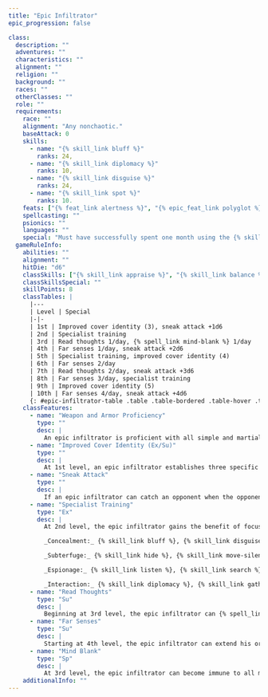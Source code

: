 ```yaml
---
title: "Epic Infiltrator"
epic_progression: false

class:
  description: ""
  adventures: ""
  characteristics: ""
  alignment: ""
  religion: ""
  background: ""
  races: ""
  otherClasses: ""
  role: ""
  requirements:
    race: ""
    alignment: "Any nonchaotic."
    baseAttack: 0
    skills:
      - name: "{% skill_link bluff %}"
        ranks: 24,
      - name: "{% skill_link diplomacy %}"
        ranks: 10,
      - name: "{% skill_link disguise %}"
        ranks: 24,
      - name: "{% skill_link spot %}"
        ranks: 10.
    feats: ["{% feat_link alertness %}", "{% epic_feat_link polyglot %}"]
    spellcasting: ""
    psionics: ""
    languages: ""
    special: "Must have successfully spent one month using the {% skill_link disguise %} skill to pose as someone else."
  gameRuleInfo:
    abilities: ""
    alignment: ""
    hitDie: "d6"
    classSkills: ["{% skill_link appraise %}", "{% skill_link balance %}", "{% skill_link bluff %}", "{% skill_link climb %}", "{% skill_link craft %}", "{% skill_link decipher-script %}", "{% skill_link diplomacy %}", "{% skill_link disable-device %}", "{% skill_link disguise %}", "{% skill_link escape-artist %}", "{% skill_link forgery %}", "{% skill_link gather-information %}", "{% skill_link hide %}", "{% skill_link intimidate %}", "{% skill_link jump %}", "{% skill_link listen %}", "{% skill_link move-silently %}", "{% skill_link open-lock %}", "{% skill_link profession %}", "{% skill_link sense-motive %}", "{% skill_link sleight-of-hand %}", "{% skill_link spot %}"]
    classSkillsSpecial: ""
    skillPoints: 8
    classTables: |
      |---
      | Level | Special
      |-|-
      | 1st | Improved cover identity (3), sneak attack +1d6
      | 2nd | Specialist training
      | 3rd | Read thoughts 1/day, {% spell_link mind-blank %} 1/day
      | 4th | Far senses 1/day, sneak attack +2d6
      | 5th | Specialist training, improved cover identity (4)
      | 6th | Far senses 2/day
      | 7th | Read thoughts 2/day, sneak attack +3d6
      | 8th | Far senses 3/day, specialist training
      | 9th | Improved cover identity (5)
      | 10th | Far senses 4/day, sneak attack +4d6
      {: #epic-infiltrator-table .table .table-bordered .table-hover .table-striped data-caption="Table: The Epic Infiltrator" }
    classFeatures:
      - name: "Weapon and Armor Proficiency"
        type: ""
        desc: |
          An epic infiltrator is proficient with all simple and martial weapons, all armor, and shields.
      - name: "Improved Cover Identity (Ex/Su)"
        type: ""
        desc: |
          At 1st level, an epic infiltrator establishes three specific cover identities, plus one additional cover identity every four levels thereafter. While operating in a cover identity, the epic infiltra-tor gains a +4 circumstance bonus on {% skill_link disguise %} checks and a +2 circumstance bonus on {% skill_link bluff %} and {% skill_link gather-information %} checks. When the epic infiltrator has the option of adding a new cover identity, he or she may instead work on further perfecting a cover identity already possessed. An improved cover identity grants a +6 circumstance bonus on {% skill_link disguise %} checks and a +4 circumstance bonus on {% skill_link bluff %} and {% skill_link gather-information %} checks while operating in that identity. A specific cover identity may be improved multiple times, each time adding +2 to the bonuses. It is impossible to detect the epic infiltrator's alignment with any form of divination. This ability functions exactly like an {% spell_link undetectable-alignment %} spell, except that it is always active as a supernatural ability. Only divinations are confounded; spells that function only against certain alignments affect the epic infiltrator normally. Should the epic infiltrator wish to "retire" a cover identity and develop a new one, he or she must spend one week practicing the new identity before he or she earns the bonuses. Cover identities do not in themselves provide the epic infiltrator with additional skills, proficiencies, or class features that others might expect of the pretended professions. The epic infiltrator can switch cover identities or don a disguise using the {% skill_link disguise %} skill in 1d3 minutes. He or she can also put on or take off armor in one-half the normal time.
      - name: "Sneak Attack"
        type: ""
        desc: |
          If an epic infiltrator can catch an opponent when the opponent is unable to defend effectively from his or her attack, he or she can strike a vital spot for extra damage. Any time the epic infiltrator's target would be denied his or her Dexterity bonus to AC (whether he or she actually has a Dexterity bonus or not), the epic infiltrator's attack deals +1d6 points of damage. This extra damage increases by +1d6 points every three levels. Should the epic infiltrator score a critical hit with a sneak attack, this extra damage is not multiplied. Ranged attacks can only count as sneak attacks if the target is 30 feet away or less. With a sap or an unarmed strike, the epic infiltrator can make a sneak attack that deals subdual damage instead of normal damage. He or she cannot use a weapon that deals normal damage to deal subdual damage in a sneak attack, not even with the usual &ndash;4 penalty. An epic infiltrator can only sneak attack living creatures with discernible anatomies&ndash;undead, constructs, oozes, plants, and incorporeal creatures lack vital areas to attack. Additionally, any creature immune to critical hits is similarly immune to sneak attacks. Also, the epic infiltrator must also be able to see the target well enough to pick out a vital spot and must be able to reach a vital spot. The epic infiltrator cannot sneak attack while striking at a creature with concealment or by striking the limbs of a creature whose vitals are beyond reach. If an epic infiltrator gets a sneak attack bonus from another source, the bonuses to damage stack.
      - name: "Specialist Training"
        type: "Ex"
        desc: |
          At 2nd level, the epic infiltrator gains the benefit of focusing his or her craft on a particular type of work, specializing in one of the following categories and receiving a +3 bonus on all checks with the listed skills. Every three levels thereafter, the epic infiltrator gains specialist training again. He or she may select the same category more than once.

          _Concealment:_ {% skill_link bluff %}, {% skill_link disguise %}, and {% skill_link forgery %}.

          _Subterfuge:_ {% skill_link hide %}, {% skill_link move-silently %}, {% skill_link open-lock %}, and {% skill_link sleight-of-hand %}.

          _Espionage:_ {% skill_link listen %}, {% skill_link search %}, and {% skill_link spot %}.

          _Interaction:_ {% skill_link diplomacy %}, {% skill_link gather-information %}, {% skill_link intimidate %}, and {% skill_link sense-motive %}.
      - name: "Read Thoughts"
        type: "Su"
        desc: |
          Beginning at 3rd level, the epic infiltrator can {% spell_link detect-thoughts %} as the spell cast by a 15th-level caster, except that it targets a single mind. Every four levels thereafter, the epic infiltrator can per-form this ability one additional time per day.
      - name: "Far Senses"
        type: "Su"
        desc: |
          Starting at 4th level, the epic infiltrator can extend his or her vision or hearing into an area beyond his or her normal range, once per day, to a distance of 20 feet plus an additional 20 feet per epic infiltrator level. The epic infiltrator must have personally visited the physical location earlier to use far senses on it. Barriers do not impede far senses, and low-light vision or darkvision function normally if the epic infiltrator has one or both of those abilities. Far senses can also apply to the epic infiltrator's read thoughts ability. Every two levels beyond 4th the epic infiltrator can perform this ability one additional time per day. This ability functions as the {% spell_link clairaudience-clairvoyance %} spell cast by a 15th-level caster, except for the limit on range, the need to know the locale beforehand, and the ability to use the read thoughts ability.
      - name: "Mind Blank"
        type: "Sp"
        desc: |
          At 3rd level, the epic infiltrator can become immune to all mind-affecting spells and divinations once per day, plus one additional time per day every eight levels thereafter. This ability works as the {% spell_link mind-blank %} spell cast by a 15th-level caster.
    additionalInfo: ""
---
```

